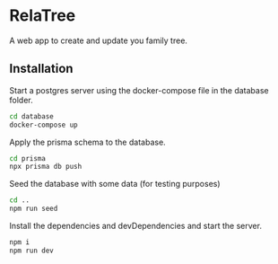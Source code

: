 # RelaTree

A web app to create and update you family tree.

## Installation

Start a postgres server using the docker-compose file in the database folder.

```sh
cd database
docker-compose up
```

Apply the prisma schema to the database.

```sh
cd prisma
npx prisma db push
```

Seed the database with some data (for testing purposes)

```sh
cd ..
npm run seed
```

Install the dependencies and devDependencies and start the server.

```sh
npm i
npm run dev
```
